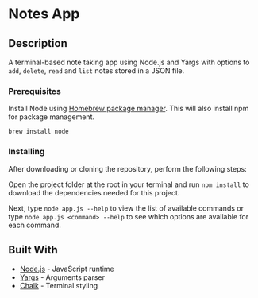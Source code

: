 # Notes App

## Description

A terminal-based note taking app using Node.js and Yargs with options to `add`, `delete`, `read` and `list` notes stored in a JSON file.

### Prerequisites

Install Node using [Homebrew package manager](https://brew.sh/). This will also install npm for package management.
```
brew install node
```

### Installing

After downloading or cloning the repository, perform the following steps:

Open the project folder at the root in your terminal and run `npm install` to download the dependencies needed for this project.

Next, type `node app.js --help` to view the list of available commands or type `node app.js <command> --help` to see which options are available for each command.

## Built With

- [Node.js](https://nodejs.org/en/) - JavaScript runtime
- [Yargs](https://yargs.js.org/) - Arguments parser
- [Chalk](https://github.com/chalk/chalk#readme) - Terminal styling
